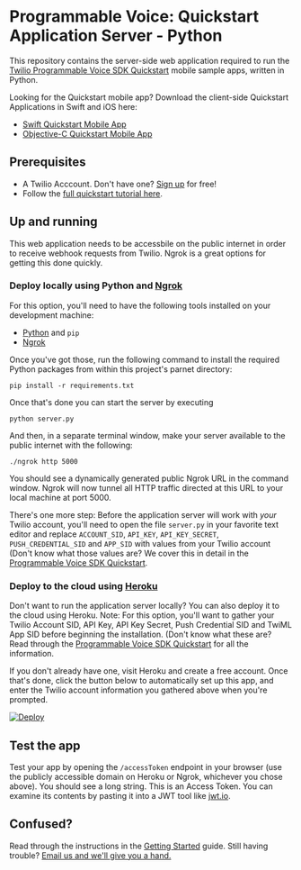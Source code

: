 Programmable Voice: Quickstart Application Server - Python
===
This repository contains the server-side web application required to run the [Twilio Programmable Voice SDK Quickstart](https://www.twilio.com/docs/api/voice-sdk/ios/getting-started) mobile sample apps, written in Python. 

Looking for the Quickstart mobile app? Download the client-side Quickstart Applications in Swift and iOS here:

- [Swift Quickstart Mobile App](https://github.com/twilio/voice-quickstart-swift)
- [Objective-C Quickstart Mobile App](https://github.com/twilio/voice-quickstart-objc)

Prerequisites
---

* A Twilio Acccount. Don't have one? [Sign up](https://www.twilio.com/try-twilio) for free! 
* Follow the [full quickstart tutorial here](https://www.twilio.com/docs/api/voice-sdk/ios/getting-started).

Up and running
---

This web application needs to be accessbile on the public internet in order to receive webhook requests from Twilio. Ngrok is a great options for getting this done quickly.

### Deploy locally using Python and [Ngrok](https://ngrok.com/)

For this option, you'll need to have the following tools installed on your development machine:

* [Python](https://www.python.org/) and `pip`
* [Ngrok](https://ngrok.com/)

Once you've got those, run the following command to install the required Python packages from within this project's parnet directory:

    pip install -r requirements.txt

Once that's done you can start the server by executing 

    python server.py

And then, in a separate terminal window, make your server available to the public internet with the following:

    ./ngrok http 5000

You should see a dynamically generated public Ngrok URL in the command window. Ngrok will now tunnel all HTTP traffic directed at this URL to your local machine at port 5000.

There's one more step: Before the application server will work with _your_ Twilio account, you'll need to open the file `server.py` in your favorite text editor and replace `ACCOUNT_SID`, `API_KEY`, `API_KEY_SECRET`, `PUSH_CREDENTIAL_SID` and `APP_SID` with values from your Twilio account (Don't know what those values are? We cover this in detail in the [Programmable Voice SDK Quickstart](https://www.twilio.com/docs/api/voice-sdk/ios/getting-started). 

### Deploy to the cloud using [Heroku](https://heroku.com)

Don't want to run the application server locally? You can also deploy it to the cloud using Heroku. Note: For this option, you'll want to gather your Twilio Account SID, API Key, API Key Secret, Push Credential SID and TwiML App SID before beginning the installation. (Don't know what these are? Read through the [Programmable Voice SDK Quickstart](https://www.twilio.com/docs/api/voice-sdk/ios/getting-started) for all the information.

If you don't already have one, visit Heroku and create a free account. Once that's done, click the button below to automatically set up this app, and enter the Twilio account information you gathered above when you're prompted.

[![Deploy](https://www.herokucdn.com/deploy/button.png)](https://heroku.com/deploy)

Test the app
---

Test your app by opening the `/accessToken` endpoint in your browser (use the publicly accessible domain on Heroku or Ngrok, whichever you chose above). You should see a long string. This is an Access Token. You can examine its contents by pasting it into a JWT tool like [jwt.io](http://jwt.io).

Confused?
---

Read through the instructions in the [Getting Started](https://www.twilio.com/docs/api/voice-sdk/ios/getting-started) guide. Still having trouble? [Email us and we'll give you a hand.](mailto:help@twilio.com)
